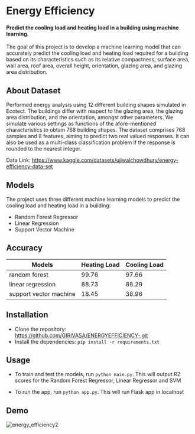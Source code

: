 
# Energy Efficiency

#### Predict the cooling load and heating load in a building using machine learning.

The goal of this project is to develop a machine learning model that can accurately predict the cooling load and heating load required for a building based on its characteristics such as its relative compactness, surface area, wall area, roof area, overall height, orientation, glazing area, and glazing area distribution.

## About Dataset

Performed energy analysis using 12 different building shapes simulated in Ecotect. The buildings differ with respect to the glazing area, the glazing area distribution, and the orientation, amongst other parameters. We simulate various settings as functions of the afore-mentioned characteristics to obtain 768 building shapes. The dataset comprises 768 samples and 8 features, aiming to predict two real valued responses. It can also be used as a multi-class classification problem if the response is rounded to the nearest integer.

Data Link: https://www.kaggle.com/datasets/ujjwalchowdhury/energy-efficiency-data-set

## Models

The project uses three different machine learning models to predict the cooling load and heating load in a building:

- Random Forest Regressor
- Linear Regression
- Support Vector Machine

## Accuracy

|Models                |Heating Load|Cooling Load|
|----------------------|------------|------------|
|random forest         |99.76       |97.66       |
|linear regression     |88.73       |88.29       |
|support vector machine|18.45       |38.96       |

## Installation

- Clone the repository: https://github.com/GIRIVASA/ENERGYEFFICIENCY-.git
- Install the dependencies: `pip install -r requirements.txt`
    
## Usage

- To train and test the models, run `python main.py`. This will output R2 scores for the Random Forest Regressor, Linear Regressor and SVM

- To run the app, run `python app.py`. This will run Flask app in localhost
## Demo
![energy_efficiency2](https://user-images.githubusercontent.com/74975910/221373559-8662b23c-e5dc-490e-a79e-28fb5d902118.gif)

